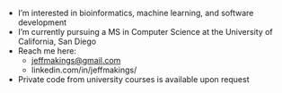  - I’m interested in bioinformatics, machine learning, and software development
- I’m currently pursuing a MS in Computer Science at the University of California, San Diego
- Reach me here: 
  - jeffmakings@gmail.com
  - linkedin.com/in/jeffmakings/
- Private code from university courses is available upon request
